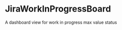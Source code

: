 JiraWorkInProgressBoard
=======================

A dashboard view for work in progress max value status
